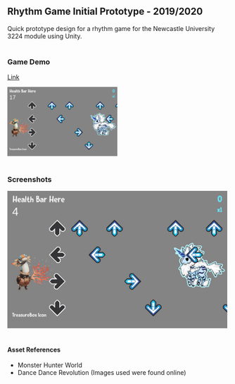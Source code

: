 ## Rhythm Game Initial Prototype - 2019/2020 

Quick prototype design for a rhythm game for the Newcastle University 3224 module using Unity.<br /><br />

### Game Demo
[Link](https://akeilee.github.io/Rhythm-Prototype-Initial/)

<a href = "https://akeilee.github.io/Rhythm-Prototype-Initial/"><img src="https://github.com/Akeilee/Rhythm-Prototype-Initial/blob/master/Screenshots/initial.PNG" alt = "Game Link" width = "250"></a> <br /><br />


### Screenshots

<a name = "screenshot"><img src="https://github.com/Akeilee/Rhythm-Prototype-Initial/blob/master/Screenshots/gamegif.gif" width = "500"></a> <br /><br />

#### Asset References
- Monster Hunter World
- Dance Dance Revolution
(Images used were found online)
